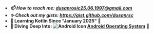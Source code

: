 - ***📫 How to reach me: dusanrosic25.06.1997@gmail.com***
- ***✨ Check out my gists: https://gist.github.com/dusanrsc***
- **🚀 Learning Kotlin Since "January 2025" 🚀**
- **🌊 Diving Deep Into: ![Android Icon]([path_to_image/android_icon.png](https://upload.wikimedia.org/wikipedia/commons/thumb/a/a4/Android_2023_3D_logo_and_wordmark.svg/797px-Android_2023_3D_logo_and_wordmark.svg.png))
[Android Operating System](https://en.wikipedia.org/wiki/Android_(operating_system)) 🌊**
